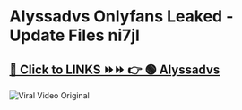 
 # Alyssadvs Onlyfans Leaked - Update Files ni7jl

## <h2><a href="https://clipsfans.com/Alyssadvs&ref=git">🔗 Click to LINKS ⏩⏩ 👉 🟢 Alyssadvs </a></h2>

<a href="https://clipsfans.com/Alyssadvs&ref=git" rel="nofollow" data-target="animated-image.originalLink"><img src="https://i.ibb.co.com/xMMVF88/686577567.gif" alt="Viral Video Original" style="max-width: 100%; display: inline-block;" data-target="animated-image.originalImage"></a>

